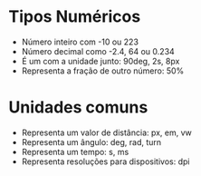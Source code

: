 # Tipos Numéricos

* <integer> Número inteiro com -10 ou 223
* <number>  Número decimal como -2.4, 64 ou 0.234
* <dimension>   É um <number> com a unidade junto: 90deg, 2s, 8px
* <percentagem> Representa a fração de outro número: 50%


# Unidades comuns

* <length>  Representa um valor de distância: px, em, vw
* <angle>   Representa um ângulo: deg, rad, turn
* <time>    Representa um tempo: s, ms
* <resolution>  Representa resoluções para dispositivos: dpi
